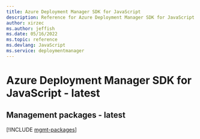 ```yaml
---
title: Azure Deployment Manager SDK for JavaScript
description: Reference for Azure Deployment Manager SDK for JavaScript
author: xirzec
ms.author: jeffish
ms.date: 05/16/2022
ms.topic: reference
ms.devlang: JavaScript
ms.service: deploymentmanager
---
```

# Azure Deployment Manager SDK for JavaScript - latest
## Management packages - latest
[!INCLUDE [mgmt-packages](deployment-manager-mgmt-index.md)]
